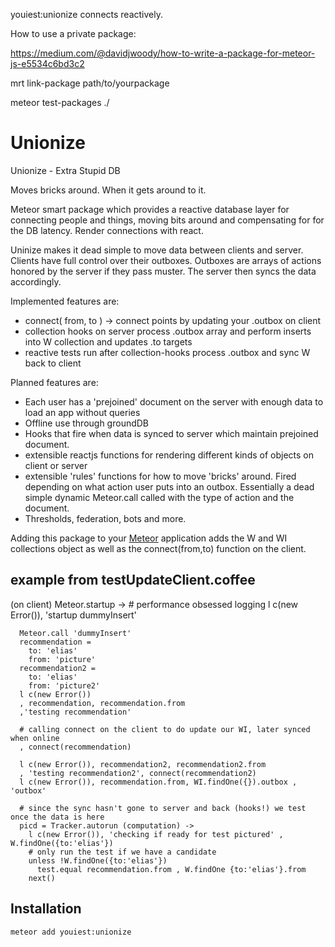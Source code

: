   youiest:unionize connects reactively. 


How to use a private package:

https://medium.com/@davidjwoody/how-to-write-a-package-for-meteor-js-e5534c6bd3c2

mrt link-package path/to/yourpackage

meteor test-packages ./


Unionize
========

Unionize - Extra Stupid DB

Moves bricks around. When it gets around to it.

Meteor smart package which provides a reactive database layer for connecting people and things, moving bits around and compensating for for the DB latency. Render connections with react.

Uninize makes it dead simple to move data between clients and server. Clients have full control over their outboxes. Outboxes are arrays of actions honored by the server if they pass muster. The server then syncs the data accordingly. 


Implemented features are:
 * connect( from, to ) -> connect points by updating your .outbox on client
 * collection hooks on server process .outbox array and perform inserts into W collection and updates .to targets
 * reactive tests run after collection-hooks process .outbox and sync W back to client

Planned features are:

 * Each user has a 'prejoined' document on the server with enough data to load an app without queries
 * Offline use through groundDB
 * Hooks that fire when data is synced to server which maintain prejoined document.
 * extensible reactjs functions for rendering different kinds of objects on client or server
 * extensible 'rules' functions for how to move 'bricks' around. Fired depending on what action user puts into an outbox. Essentially a dead simple dynamic Meteor.call called with the type of action and the document.
 * Thresholds, federation, bots and more.

Adding this package to your [Meteor](http://www.meteor.com/) application adds the W and WI collections object as well as the connect(from,to) function on the client.

example from testUpdateClient.coffee
------------------------------------
(on client)
Meteor.startup ->
      # performance obsessed logging
      l c(new Error()),  'startup dummyInsert'

      Meteor.call 'dummyInsert'
      recommendation =
        to: 'elias'
        from: 'picture'
      recommendation2 =
        to: 'elias'
        from: 'picture2'
      l c(new Error())
      , recommendation, recommendation.from 
      ,'testing recommendation'

      # calling connect on the client to do update our WI, later synced when online
      , connect(recommendation) 
      
      l c(new Error()), recommendation2, recommendation2.from 
      , 'testing recommendation2', connect(recommendation2) 
      l c(new Error()), recommendation.from, WI.findOne({}).outbox , 'outbox'

      # since the sync hasn't gone to server and back (hooks!) we test once the data is here
      picd = Tracker.autorun (computation) ->
        l c(new Error()), 'checking if ready for test pictured' , W.findOne({to:'elias'})
        # only run the test if we have a candidate
        unless !W.findOne({to:'elias'})
          test.equal recommendation.from , W.findOne {to:'elias'}.from
        next()



Installation
------------

```
meteor add youiest:unionize
```
